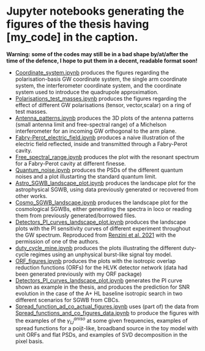 # Jupyter notebooks generating the figures of the thesis having \[my_code\] in the caption. 
**Warning: some of the codes may still be in a bad shape by/at/after the time of the defence, I hope to put them in a decent, readable format soon!**

- [Coordinate_system.ipynb](https://github.com/Delo95/PhD_Thesis/blob/main/Figures/Coordinate_system.ipynb) produces the figures regarding the polarisation-basis GW coordinate system, the single arm coordinate system, the interferometer coordinate system, and the coordinate system used to introduce the quadrupole approximation.  
- [Polarisations_test_masses.ipynb](https://github.com/Delo95/PhD_Thesis/blob/main/Figures/Polarisations_test_masses.ipynb) produces the figures regarding the effect of different GW polarisations (tensor, vector,scalar) on a ring of test masses.
- [Antenna_patterns.ipynb](https://github.com/Delo95/PhD_Thesis/blob/main/Figures/Antenna_patterns.ipynb) produces the 3D plots of the antenna patterns (small antenna limit and free-spectral range) of a Michelson interferometer for an incoming GW orthogonal to the arm plane.
- [Fabry-Perot_electric_field.ipynb](https://github.com/Delo95/PhD_Thesis/blob/main/Figures/Fabry-Perot%20electric%20field.ipynb) produces a naive illustration of the electric field reflected, inside and transmitted through a Fabry-Perot cavity.
- [Free_spectral_range.ipynb](https://github.com/Delo95/PhD_Thesis/blob/main/Figures/Free_spectral_range.ipynb) produces the plot with the resonant spectrum for a Fabry-Perot cavity at different finesse.
- [Quantum_noise.ipynb](https://github.com/Delo95/PhD_Thesis/blob/main/Figures/Quantum_noise.ipynb) produces the PSDs of the different quantum noises and a plot illustarting the standard quantum limit.
- [Astro_SGWB_landscape_plot.ipynb](https://github.com/Delo95/PhD_Thesis/blob/main/Figures/Astro_SGWB_landscape_plot.ipynb) produces the landscape plot for the astrophysical SGWB, using data previously generated or recovered from other works.
- [Cosmo_SGWB_landscape.ipynb](https://github.com/Delo95/PhD_Thesis/blob/main/Figures/Cosmo_SGWB_landscape.ipynb) produces the landscape plot for the cosmological SGWBs, either generating the spectra in loco or reading them from previously generated/borrowed files.
- [Detectors_PI_curves_landscape_plot.ipynb](https://github.com/Delo95/PhD_Thesis/blob/main/Figures/Detectors_PI_curves_landscape_plot.ipynb) produces the landscape plots with the PI sensitivity curves of different experiment throughout the GW spectrum. Reproduced from [Renzini et al. 2021](https://inspirehep.net/files/dd3b8acc09abfb4be2fd7ca012724c33) with the permission of one of the authors.
- [duty_cycle_mine.ipynb](https://github.com/Delo95/PhD_Thesis/blob/main/Figures/duty_cycle_mine.ipynb) produces the plots illustrating the different duty-cycle regimes using an unphysical burst-like signal toy model.
- [ORF_figures.ipynb](https://github.com/Delo95/PhD_Thesis/blob/main/Figures/ORF_figures.ipynb) produces the plots with the isotropic overlap reduction functions (ORFs) for the HLVK detector network (data had been generated previously with my ORF package)
- [Detectors_PI_curves_landscape_plot.ipynb](https://github.com/Delo95/PhD_Thesis/blob/main/Figures/Detectors_PI_curves_landscape_plot.ipynb) generates the PI curve shown as example in the thesis, and produces the prediction for SNR evolution in the case of the A+ HL baseline isotropic search in two different scenarios for SGWB from CBCs.
- [Spread_function_ad_co_actual_figures.ipynb](https://github.com/Delo95/PhD_Thesis/blob/main/Figures/Spread_function_ad_co_actual_figures.ipynb) uses (part of) the data from [Spread_functions_and_co_figures_data.ipynb](https://github.com/Delo95/PhD_Thesis/blob/main/Figures/Spread_functions_and_co_figures_data.ipynb) to produce the figures with the examples of the $\gamma_{IJ}^{aniso}$ at some given frequencies, examples of spread functions for a poijt-like, broadband source in the toy model with unit ORFs and flat PSDs, and examples of SVD decomposition in the pixel basis.

